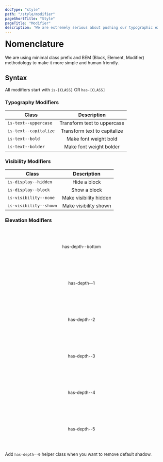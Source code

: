 ```yaml
---
docType: "style"
path: "/style/modifier"
pageShortTitle: "Style"
pageTitle: "Modifier"
description: 'We are extremely serious about pushing our typographic experience to next level'
---
```


<h1 style="margin-top:0px">Nomenclature</h1>

We are using minimal class prefix and BEM (Block, Element, Modifier) methodology to make it more simple and human friendly.

## Syntax
All modifiers start with `is-[CLASS]` OR `has-[CLASS]`

### Typography Modifiers
| Class | Description |
|-------|:------------:|
| `is-text--uppercase`  |  <span class="is-text--uppercase">Transform text to uppercase</span> |
| `is-text--capitalize` |  <span class="is-text--capitalize">Transform text to capitalize</span> |
| `is-text--bold`       |  <span class="is-text--bold">Make font weight bold</span> |
| `is-text--bolder`     |  <span class="is-text--bolder">Make font weight bolder</span> |


### Visibility Modifiers
| Class | Description |
|-------|:------------:|
| `is-display--hidden`    |  Hide a block |
| `is-display--block`     |  Show a block |
| `is-visibility--none`   |  Make visibility hidden |
| `is-visibility--shown`  |  Make visibility shown |


### Elevation Modifiers
<div class="is-row">
    <div class="is-col-sm-12">
        <div class="is-row">
            <div class="is-col-sm-6 is-col-md-4 is-col-lg-2 is-col-md-4">
                <div style="text-align:center;display:flex;min-height:120px;justify-content:center" class="has-depth--bottom has-container--small has-radius has-background-color--white">
                    <div style="align-self: center;font-size: 14px;" class="has-font-weight--bold">has-depth--bottom</div>
                </div>
            </div>
            <div class="is-col-sm-6 is-col-md-4 is-col-lg-2">
                <div style="text-align:center;display:flex;min-height:120px;justify-content:center" class="has-depth--1 has-container--small has-radius has-background-color--white">
                    <div style="align-self: center;font-size: 14px;" class="has-font-weight--bold">has-depth--1</div>
                </div>
            </div>
            <div class="is-col-sm-6 is-col-md-4 is-col-lg-2">
                <div style="text-align:center;display:flex;min-height:120px;justify-content:center" class="has-depth--2 has-container--small has-radius has-background-color--white">
                    <div style="align-self: center;font-size: 14px;" class="has-font-weight--bold">has-depth--2</div>
                </div>
            </div>
            <div class="is-col-sm-6 is-col-md-4 is-col-lg-2">
                <div style="text-align:center;display:flex;min-height:120px;justify-content:center" class="has-depth--3 has-container--small has-radius has-background-color--white">
                    <div style="align-self: center;font-size: 14px;" class="has-font-weight--bold">has-depth--3</div>
                </div>
            </div>
            <div class="is-col-sm-6 is-col-md-4 is-col-lg-2">
                <div style="text-align:center;display:flex;min-height:120px;justify-content:center" class="has-depth--4 has-container--small has-radius has-background-color--white">
                    <div style="align-self: center;font-size: 14px;" class="has-font-weight--bold">has-depth--4</div>
                </div>
            </div>
            <div class="is-col-sm-6 is-col-md-4 is-col-lg-2">
                <div style="text-align:center;display:flex;min-height:120px;justify-content:center" class="has-depth--5 has-container--small has-radius has-background-color--white">
                    <div style="align-self: center;font-size: 14px;" class="has-font-weight--bold">has-depth--5</div>
                </div>
            </div>
        </div>
    </div>
</div>

Add `has-depth--0` helper class when you want to remove default shadow.

